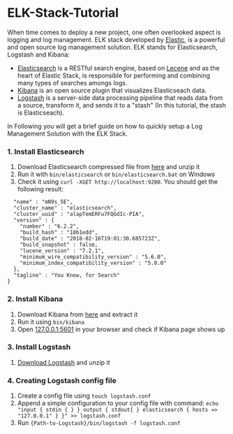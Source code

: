 # ELK-Stack-Tutorial

When time comes to deploy a new project, one often overlooked aspect is logging and log management. ELK stack developed by [Elastic](https://www.elastic.co), is a powerful and open source log management solution. ELK stands for Elasticsearch, Logstash and Kibana:
+ [Elasticsearch](https://www.elastic.co/products/elasticsearch) is a RESTful search engine, based on [Lecene](https://lucene.apache.org/) and as the heart of Elastic Stack, is responsible for performing and combining many types of searches amongs logs. 
+ [Kibana](https://www.elastic.co/products/kibana) is an open source plugin that visualizes Elasticseach data.
+ [Logstash](https://www.elastic.co/products/logstash) is a server-side data processing pipeline that reads data from a source, transform it, and sends it to a "stash" (In this tutorial, the stash is Elasticseach).

In Following you will get a brief guide on how to quickly setup a Log Management Solution with the ELK Stack.

### 1. Install Elasticsearch
 1. Download Elasticsearch compressed file from [here](https://www.elastic.co/downloads/elasticsearch) and unzip it
 2. Run it with ```bin/elasticsearch``` or ```bin/elasticsearch.bat``` on Windows
 3. Check it using ```curl -XGET http://localhost:9200```. You should get the following result:

```{
  "name" : "mN9s_5E",
  "cluster_name" : "elasticsearch",
  "cluster_uuid" : "alapTemERFu7FQGdIc-PIA",
  "version" : {
    "number" : "6.2.2",
    "build_hash" : "10b1edd",
    "build_date" : "2018-02-16T19:01:30.685723Z",
    "build_snapshot" : false,
    "lucene_version" : "7.2.1",
    "minimum_wire_compatibility_version" : "5.6.0",
    "minimum_index_compatibility_version" : "5.0.0"
  },
  "tagline" : "You Know, for Search"
}
```

### 2. Install Kibana
 1. Download Kibana from [here](https://www.elastic.co/downloads/kibana) and extract it
 2. Run it using ```bin/kibana```
 3. Open [127.0.0.1:5601](http://127.0.0.1:5601) in your browser and check if Kibana page shows up
 
### 3. Install Logstash
 1. [Download Logstash](https://www.elastic.co/downloads/logstash) and unzip it
 
 
### 4. Creating Logstash config file 
 1. Create a config file using ```touch logstash.conf```
 2. Append a simple configuration to your config file with command:
    ```echo "input { stdin { } } output { stdout{ } elasticsearch { hosts => "127.0.0.1" } }" >> logstash.conf```
 2. Run ```{Path-to-Logstash}/bin/logstash -f logstash.conf```
